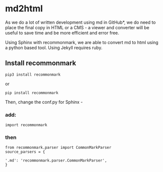 # md2html
As we do a lot of written development using md in GitHub*, we do need to place the final copy in HTML or a CMS - a viewer and converter will be useful to save time and be more efficient and error free.

Using Sphinx with recommonmark, we are able to convert md to html using a python based tool.
Using Jekyll requires ruby.

## Install recommonmark

    pip3 install recommonmark

or

    pip install recommonmark

Then, change the conf.py for Sphinx -

### add: 

    import recommonmark

### then

    from recommonmark.parser import CommonMarkParser
    source_parsers = {

    '.md': 'recommonmark.parser.CommonMarkParser',
    }   


